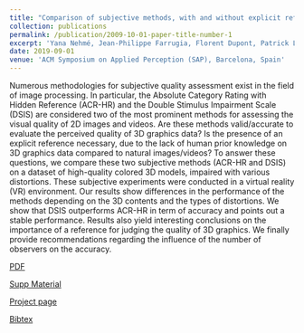 ```yaml
---
title: "Comparison of subjective methods, with and without explicit reference, for quality assessment of 3D graphics"
collection: publications
permalink: /publication/2009-10-01-paper-title-number-1
excerpt: 'Yana Nehmé, Jean-Philippe Farrugia, Florent Dupont, Patrick Le Callet, [Guillaume Lavoué](https://perso.liris.cnrs.fr/guillaume.lavoue/)'
date: 2019-09-01
venue: 'ACM Symposium on Applied Perception (SAP), Barcelona, Spain'
---
```

Numerous methodologies for subjective quality assessment exist in the field of image processing. In particular, the Absolute Category Rating with Hidden Reference (ACR-HR) and the Double Stimulus Impairment Scale (DSIS) are considered two of the most prominent methods for assessing the visual quality of 2D images and videos. Are these methods valid/accurate to evaluate the perceived quality of 3D graphics data? Is the presence of an explicit reference necessary, due to the lack of human prior knowledge on 3D graphics data compared to natural images/videos? To answer these questions, we compare these two subjective methods (ACR-HR and DSIS) on a dataset of high-quality colored 3D models, impaired with various distortions. These subjective experiments were conducted in a virtual reality (VR) environment. Our results show differences in the performance of the methods depending on the 3D contents and the types of distortions. We show that DSIS outperforms ACR-HR in term of accuracy and points out a stable performance. Results also yield interesting conclusions on the importance of a reference for judging the quality of 3D graphics. We finally provide recommendations regarding the influence of the number of observers on the accuracy.

[PDF](http://yananehme.github.io/files/YanaNEHME_ACM_SAP19_23.pdf)

[Supp Material](http://yananehme.github.io/files/SupplementaryMaterial.pdf)

[Project page](https://projet.liris.cnrs.fr/pisco/)

[Bibtex](http://yananehme.github.io/files/acm_sap19.bib)
